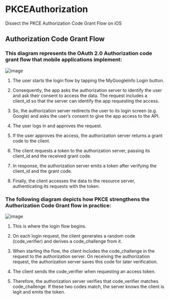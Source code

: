 # PKCEAuthorization
Dissect the PKCE Authorization Code Grant Flow on iOS

## Authorization Code Grant Flow
### This diagram represents the OAuth 2.0 Authorization code grant flow that mobile applications implement:
![image](https://user-images.githubusercontent.com/47273077/224520620-83d29396-a6f8-46af-a407-cd600b8ce67a.png)

1. The user starts the login flow by tapping the MyGoogleInfo Login button.

2. Consequently, the app asks the authorization server to identify the user and ask their consent to access the data. The request includes a client_id so that the server can identify the app requesting the access.

3. So, the authorization server redirects the user to its login screen (e.g. Google) and asks the user’s consent to give the app access to the API.

4. The user logs in and approves the request.

5. If the user approves the access, the authorization server returns a grant code to the client.

6. The client requests a token to the authorization server, passing its client_id and the received grant code.

7. In response, the authorization server emits a token after verifying the client_id and the grant code.

8. Finally, the client accesses the data to the resource server, authenticating its requests with the token.

### The following diagram depicts how PKCE strengthens the Authorization Code Grant flow in practice:
![image](https://user-images.githubusercontent.com/47273077/224521025-b35a8707-8dd9-4836-90ec-7831c24a7921.png)

1. This is where the login flow begins.

2. On each login request, the client generates a random code (code_verifier) and derives a code_challenge from it.

3. When starting the flow, the client includes the code_challenge in the request to the authorization server. On receiving the authorization request, the authorization server saves this code for later verification.

7. The client sends the code_verifier when requesting an access token.

8. Therefore, the authorization server verifies that code_verifier matches code_challenge. If these two codes match, the server knows the client is legit and emits the token.
